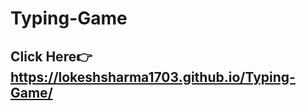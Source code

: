 # Typing-Game

## Click Here👉 <a href="https://lokeshsharma1703.github.io/Typing-Game/" target="_blank">https://lokeshsharma1703.github.io/Typing-Game/</a>
